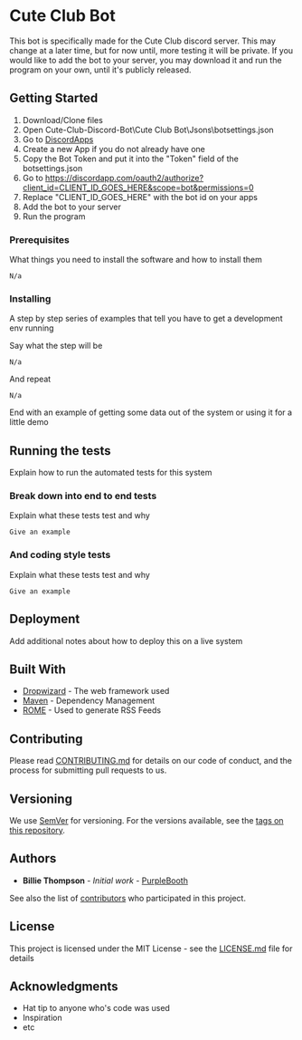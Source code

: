 # Cute Club Bot

This bot is specifically made for the Cute Club discord server. This may change at a later time, but for now until, more testing it will be private. If you would like to add the bot to your server, you may download it and run the program on your own, until it's publicly released.

## Getting Started

1. Download/Clone files
2. Open Cute-Club-Discord-Bot\Cute Club Bot\Jsons\botsettings.json
3. Go to [DiscordApps](https://discordapp.com/developers/applications/me)
4. Create a new App if you do not already have one
5. Copy the Bot Token and put it into the "Token" field of the botsettings.json
6. Go to https://discordapp.com/oauth2/authorize?client_id=CLIENT_ID_GOES_HERE&scope=bot&permissions=0
7. Replace "CLIENT_ID_GOES_HERE" with the bot id on your apps
8. Add the bot to your server
9. Run the program

### Prerequisites

What things you need to install the software and how to install them

```
N/a
```

### Installing

A step by step series of examples that tell you have to get a development env running

Say what the step will be

```
N/a
```

And repeat

```
N/a
```

End with an example of getting some data out of the system or using it for a little demo

## Running the tests

Explain how to run the automated tests for this system

### Break down into end to end tests

Explain what these tests test and why

```
Give an example
```

### And coding style tests

Explain what these tests test and why

```
Give an example
```

## Deployment

Add additional notes about how to deploy this on a live system

## Built With

* [Dropwizard](http://www.dropwizard.io/1.0.2/docs/) - The web framework used
* [Maven](https://maven.apache.org/) - Dependency Management
* [ROME](https://rometools.github.io/rome/) - Used to generate RSS Feeds

## Contributing

Please read [CONTRIBUTING.md](https://gist.github.com/PurpleBooth/b24679402957c63ec426) for details on our code of conduct, and the process for submitting pull requests to us.

## Versioning

We use [SemVer](http://semver.org/) for versioning. For the versions available, see the [tags on this repository](https://github.com/your/project/tags). 

## Authors

* **Billie Thompson** - *Initial work* - [PurpleBooth](https://github.com/PurpleBooth)

See also the list of [contributors](https://github.com/your/project/contributors) who participated in this project.

## License

This project is licensed under the MIT License - see the [LICENSE.md](LICENSE.md) file for details

## Acknowledgments

* Hat tip to anyone who's code was used
* Inspiration
* etc
